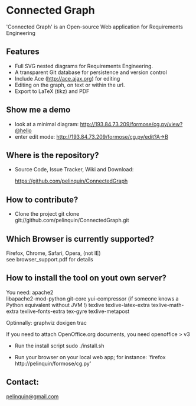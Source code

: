 Connected Graph
===============

'Connected Graph' is an Open-source Web application for Requirements Engineering

Features
--------

* Full SVG nested diagrams for Requirements Engineering.
* A transparent Git database for persistence and version control
* Include Ace (http://ace.ajax.org) for editing
* Editing on the graph, on text or within the url.
* Export to LaTeX (tikz) and PDF

Show me a demo
--------------

* look at a minimal diagram:
  http://193.84.73.209/formose/cg.py/view?@hello
* enter edit mode:
  http://193.84.73.209/formose/cg.py/edit?A->B

Where is the repository?
------------------------

* Source Code, Issue Tracker, Wiki and Download:

    https://github.com/pelinquin/ConnectedGraph

How to contribute?
------------------

* Clone the project
    git clone git://github.com/pelinquin/ConnectedGraph.git

Which Browser is currently supported?
-------------------------------------
Firefox, Chrome, Safari, Opera, (not IE)  
see browser_support.pdf for details

How to install the tool on yout own server?
-------------------------------------------

You need:
    apache2  
    libapache2-mod-python
    git-core
    yui-compressor (if someone knows a Python equivalent without JVM !)
    texlive 
    texlive-latex-extra 
    texlive-math-extra 
    texlive-fonts-extra 
    tex-gyre texlive-metapost

Optinnally:
    graphviz 
    doxigen
    trac

If you need to attach OpenOffice.org documents, you need
   openoffice > v3

* Run the install script
sudo ./install.sh

* Run your browser on your local web app; for instance: 
'firefox http://pelinquin/formose/cg.py'

Contact: 
--------

pelinquin@gmail.com
